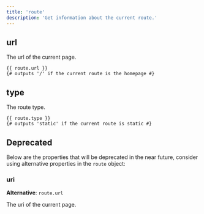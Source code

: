 ```yaml
---
title: 'route'
description: 'Get information about the current route.'
---
```


## url

The url of the current page.

```canvas
{{ route.url }}
{# outputs '/' if the current route is the homepage #}
```

## type

The route type.

```canvas
{{ route.type }}
{# outputs 'static' if the current route is static #}
```

## Deprecated

Below are the properties that will be deprecated in the near future, consider using alternative properties in the `route` object:

### uri

**Alternative**: `route.url`

The uri of the current page.
